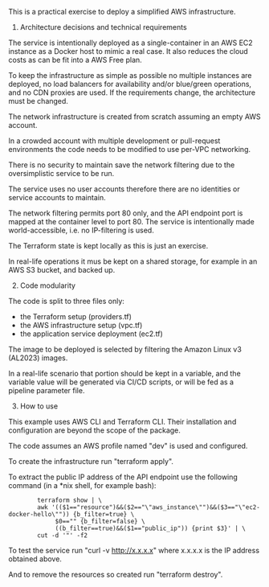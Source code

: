 This is a practical exercise to deploy a simplified AWS infrastructure.

1. Architecture decisions and technical requirements

The service is intentionally deployed as a single-container in an AWS EC2 instance as a Docker host to mimic a real case. It also reduces the cloud costs as can be fit into a AWS Free plan.

To keep the infrastructure as simple as possible no multiple instances are deployed, no load balancers for availability and/or blue/green operations, and no CDN proxies are used. If the requirements change, the architecture must be changed.



The network infrastructure is created from scratch assuming an empty AWS account.

In a crowded account with multiple development or pull-request environments the code needs to be modified to use per-VPC networking.



There is no security to maintain save the network filtering due to the oversimplistic service to be run.

The service uses no user accounts therefore there are no identities or service accounts to maintain.

The network filtering permits port 80 only, and the API endpoint port is mapped at the container level to port 80. The service is intentionally made world-accessible, i.e. no IP-filtering is used.



The Terraform state is kept locally as this is just an exercise.

In real-life operations it mus be kept on a shared storage, for example in an AWS S3 bucket, and backed up.

2. Code modularity

The code is split to three files only:
- the Terraform setup (providers.tf)
- the AWS infrastructure setup (vpc.tf)
- the application service deployment (ec2.tf)

The image to be deployed is selected by filtering the Amazon Linux v3 (AL2023) images.

In a real-life scenario that portion should be kept in a variable, and the variable value will be generated via CI/CD scripts, or will be fed as a pipeline parameter file.

3. How to use

This example uses AWS CLI and Terraform CLI. Their installation and configuration are beyond the scope of the package.

The code assumes an AWS profile named "dev" is used and configured.

To create the infrastructure run "terraform apply".

To extract the public IP address of the API endpoint use the following command (in a *nix shell, for example bash):
```
        terraform show | \
        awk '(($1=="resource")&&($2=="\"aws_instance\"")&&($3=="\"ec2-docker-hello\"")) {b_filter=true} \
             $0=="" {b_filter=false} \
             ((b_filter==true)&&($1=="public_ip")) {print $3}' | \
        cut -d '"' -f2
```

To test the service run "curl -v http://x.x.x.x" where x.x.x.x is the IP address obtained above.

And to remove the resources so created run "terraform destroy".
